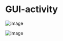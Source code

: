 # GUI-activity

![image](https://github.com/user-attachments/assets/13220a12-aed8-4ed4-b0f9-b3218bf2e250)


![image](https://github.com/user-attachments/assets/6fd689db-a7a0-43d3-818b-793a0f24dd81)


